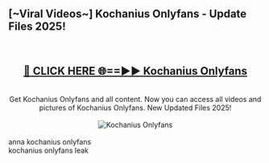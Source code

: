 <h2>[~Viral Videos~] Kochanius Onlyfans - Update Files 2025!</h2>
<br>
<div align="center">
<h2><a href="https://betterlinks.top/A2PfLJ" rel="nofollow">🔴 CLICK HERE 🌐==►► Kochanius Onlyfans</a></h2>
<br>
Get Kochanius Onlyfans and all content. Now you can access all videos and pictures of Kochanius Onlyfans. New Updated Files 2025!
<br>
<br>
<a href="https://betterlinks.top/A2PfLJ" rel="nofollow" data-target="animated-image.originalLink"><img src="https://i.ibb.co.com/WyWwxjT/player-gif2.gif" alt="Kochanius Onlyfans" style="max-width: 100%; display: inline-block;" data-target="animated-image.originalImage"></a>
</div>
<br>
anna kochanius onlyfans<br>
kochanius onlyfans leak